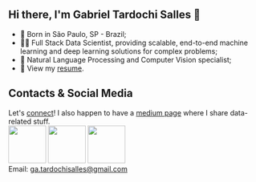 ## Hi there, I'm Gabriel Tardochi Salles 👋
- 👶 Born in São Paulo, SP - Brazil;
- 🧑‍🔬 Full Stack Data Scientist, providing scalable, end-to-end machine learning and deep learning solutions for complex problems;  
- 💙 Natural Language Processing and Computer Vision specialist;
- 📃 View my [resume](https://github.com/ga-tardochisalles/ga-tardochisalles/blob/main/CV_GabrielTardochiSalles_2022-07.docx.pdf).  

## Contacts & Social Media
Let's [connect](https://www.linkedin.com/in/gabrieltardochisalles/)! I also happen to have a [medium page](https://gabrieltardochi.medium.com/) where I share data-related stuff.  
[<img src="https://logodix.com/logo/79569.png" width="75" height="75">](https://www.linkedin.com/in/gabrieltardochisalles/) 
[<img src="https://cdn4.iconfinder.com/data/icons/social-media-circle-7/512/Medium_circle-512.png" width="75" height="75">](https://gabrieltardochi.medium.com/)
[<img src="https://cdn3.iconfinder.com/data/icons/logos-and-brands-adobe/512/189_Kaggle-512.png" width="75" height="75">](https://www.kaggle.com/gabrieltardochi)  
Email: ga.tardochisalles@gmail.com
